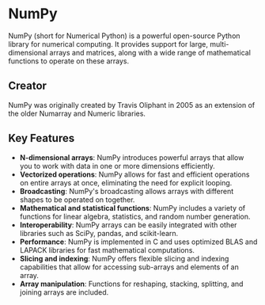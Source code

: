 # NumPy

NumPy (short for Numerical Python) is a powerful open-source Python library for numerical computing. It provides support for large, multi-dimensional arrays and matrices, along with a wide range of mathematical functions to operate on these arrays.

## Creator

NumPy was originally created by Travis Oliphant in 2005 as an extension of the older Numarray and Numeric libraries.

## Key Features

- **N-dimensional arrays**: NumPy introduces powerful arrays that allow you to work with data in one or more dimensions efficiently.
- **Vectorized operations**: NumPy allows for fast and efficient operations on entire arrays at once, eliminating the need for explicit looping.
- **Broadcasting**: NumPy's broadcasting allows arrays with different shapes to be operated on together.
- **Mathematical and statistical functions**: NumPy includes a variety of functions for linear algebra, statistics, and random number generation.
- **Interoperability**: NumPy arrays can be easily integrated with other libraries such as SciPy, pandas, and scikit-learn.
- **Performance**: NumPy is implemented in C and uses optimized BLAS and LAPACK libraries for fast mathematical computations.
- **Slicing and indexing**: NumPy offers flexible slicing and indexing capabilities that allow for accessing sub-arrays and elements of an array.
- **Array manipulation**: Functions for reshaping, stacking, splitting, and joining arrays are included.
